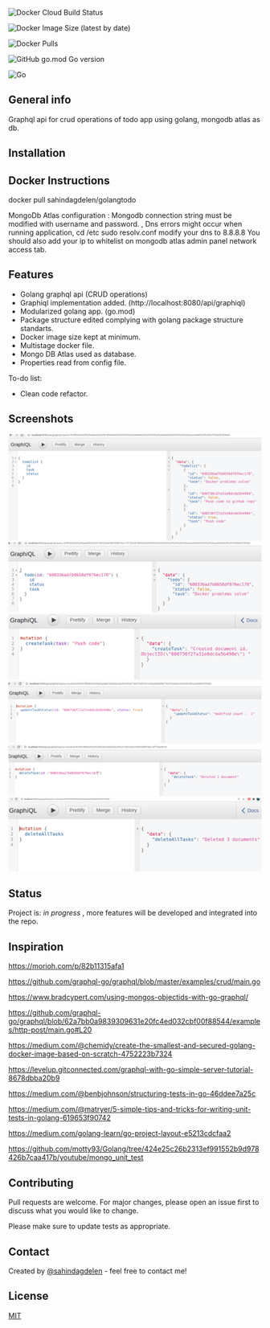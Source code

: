 ![Docker Cloud Build Status](https://img.shields.io/docker/cloud/build/sahindagdelen/golangtodo?style=for-the-badge)

![Docker Image Size (latest by date)](https://img.shields.io/docker/image-size/sahindagdelen/golangtodo?style=for-the-badge)

![Docker Pulls](https://img.shields.io/docker/pulls/sahindagdelen/golangtodo?style=for-the-badge)

![GitHub go.mod Go version](https://img.shields.io/github/go-mod/go-version/sahindagdelen/go-todo?style=for-the-badge)

![Go](https://github.com/sahindagdelen/go-todo/workflows/Go/badge.svg?branch=master)

## General info

Graphql api for crud operations of todo app using golang, mongodb atlas as db.

## Installation

## Docker Instructions

docker pull sahindagdelen/golangtodo

MongoDb Atlas configuration :
Mongodb connection string must be modified with username and password. <admin>, <password>
Dns errors might occur when running application, cd /etc sudo resolv.conf modify your dns to 8.8.8.8 You should also add
your ip to whitelist on mongodb atlas admin panel network access tab.

## Features

* Golang graphql api (CRUD operations)
* Graphiql implementation added. (http://localhost:8080/api/graphiql)
* Modularized golang app. (go.mod)
* Package structure edited complying with golang package structure standarts.
* Docker image size kept at minimum.
* Multistage docker file.
* Mongo DB Atlas used as database.
* Properties read from config file.

To-do list:

* Clean code refactor.

## Screenshots

![Screenshot](/examples/screenshots/getAllTasks.png?raw=true "Get all tasks")
![Screenshot](/examples/screenshots/getOneTask.png?raw=true "Get task" )
![Screenshot](/examples/screenshots/createTask.png?raw=true "Create Task")
![Screenshot](/examples/screenshots/updateTaskStatus.png?raw=true "Update task status")
![Screenshot](/examples/screenshots/deleteTask.png?raw=true "Delete task")
![Screenshot](/examples/screenshots/deleteAllTasks.png?raw=true "Delete all tasks")

## Status

Project is: _in progress_ , more features will be developed and integrated into the repo.

## Inspiration

https://morioh.com/p/82b11315afa1

https://github.com/graphql-go/graphql/blob/master/examples/crud/main.go

https://www.bradcypert.com/using-mongos-objectids-with-go-graphql/

https://github.com/graphql-go/graphql/blob/62a7bb0a9839309631e20fc4ed032cbf00f88544/examples/http-post/main.go#L20

https://medium.com/@chemidy/create-the-smallest-and-secured-golang-docker-image-based-on-scratch-4752223b7324

https://levelup.gitconnected.com/graphql-with-go-simple-server-tutorial-8678dbba20b9

https://medium.com/@benbjohnson/structuring-tests-in-go-46ddee7a25c

https://medium.com/@matryer/5-simple-tips-and-tricks-for-writing-unit-tests-in-golang-619653f90742

https://medium.com/golang-learn/go-project-layout-e5213cdcfaa2

https://github.com/motty93/Golang/tree/424e25c26b2313ef991552b9d978426b7caa417b/youtube/mongo_unit_test

## Contributing

Pull requests are welcome. For major changes, please open an issue first to discuss what you would like to change.

Please make sure to update tests as appropriate.

## Contact

Created by [@sahindagdelen](https://twitter.com/sdgdln) - feel free to contact me!

## License

[MIT](https://choosealicense.com/licenses/mit/)
